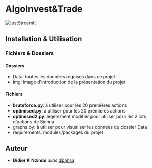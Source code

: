 # AlgoInvest&Trade
![justStreamIt](img/P7_AlgoInvest_Présentation.jpg)
## Installation & Utilisation
### Fichiers & Dossiers
#### Dossiers
* Data: toutes les données requises dans ce projet
* img: image d'introduction de la présentation du projet
#### Fichiers
* **bruteforce.py**: à utiliser pour les 20 premières actions
* **optimised.py**: à utiliser pour les 20 premières actions
* **optimised2.py**: légèrement modifier pour utiliser pour les 2 lots d'actions de Sienna
* graphs.py: à utiliser pour visualiser les données du dossier Data
* requirements: modules/packages du projet
## Auteur
* **Didier K Nzimbi** _alias_ [dbahsa](https://github.com/dbahsa)